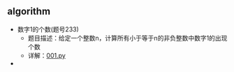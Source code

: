 ## algorithm

- 数字1的个数(题号233)
  - 题目描述：给定一个整数n，计算所有小于等于n的非负整数中数字1的出现个数
  - 详解：[001.py](https://github.com/GYQ2017/algorithm/blob/master/LC_File/001.md)
- 

